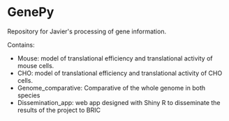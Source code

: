 GenePy
======

Repository for Javier's processing of gene information.

Contains:
- Mouse: model of translational efficiency and translational activity of mouse cells.
- CHO: model of translational efficiency and translational activity of CHO cells.
- Genome_comparative: Comparative of the whole genome in both species
- Dissemination_app: web app designed with Shiny R to disseminate the results of the project to BRIC



